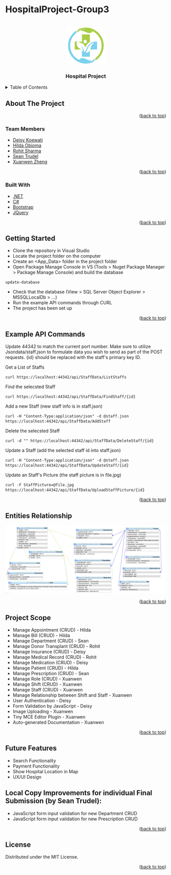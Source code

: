 # HospitalProject-Group3

<div id="top"></div>
<!-- PROJECT LOGO -->
<br />
<div align="center">
  <a href="https://github.com/Xuanwen1101/HospitalProject-Group3">
    <img src="images/logo.jpeg" alt="Logo" width="120" height="120">
  </a>

  <h3 align="center">Hospital Project</h3>
</div>



<!-- TABLE OF CONTENTS -->
<details>
  <summary>Table of Contents</summary>
  <ol>
    <li>
      <a href="#about-the-project">About The Project</a>
      <ul>
        <li><a href="#team-members">Team Members</a></li>
      </ul>
      <ul>
        <li><a href="#built-with">Built With</a></li>
      </ul>
    </li>
    <li>
      <a href="#getting-started">Getting Started</a>
    </li>
    <li><a href="#example-api-commands">Example API Commands</a></li>
    <li><a href="#entities-relationship">Entities Relationship</a></li>
    <li><a href="#project-scope">Project Scope</a></li>
    <li><a href="#future-features">Future Features</a></li>
    <li><a href="#license">License</a></li>

  </ol>
</details>


<!-- ABOUT THE PROJECT -->
## About The Project



<p align="right">(<a href="#top">back to top</a>)</p>



### Team Members

* [Deisy Koewati](https://github.com/Deisy25)
* [Hilda Obioma](https://github.com/hildaobi)
* [Rohit Sharma](https://github.com)
* [Sean Trudel](https://github.com/AvidMaker12)
* [Xuanwen Zheng](https://github.com/Xuanwen1101)

<p align="right">(<a href="#top">back to top</a>)</p>


### Built With

* [.NET](https://docs.microsoft.com/en-us/dotnet/)
* [C#](https://docs.microsoft.com/en-us/dotnet/csharp/)
* [Bootstrap](https://getbootstrap.com)
* [JQuery](https://jquery.com)

<p align="right">(<a href="#top">back to top</a>)</p>



<!-- GETTING STARTED -->
## Getting Started

- Clone the repository in Visual Studio
- Locate the project folder on the computer
- Create an <App_Data> folder in the project folder
- Open Package Manage Console in VS (Tools > Nuget Package Manager > Package Manage Console) and build the database
```
update-database
```
- Check that the database (View > SQL Server Object Explorer > MSSQLLocalDb > ...)
- Run the example API commands through CURL
- The project has been set up


<p align="right">(<a href="#top">back to top</a>)</p>



<!-- API EXAMPLES -->
## Example API Commands

Update 44342 to match the current port number.
Make sure to utilize Jsondata/staff.json to formulate data you wish to send as part of the POST requests. 
{id} should be replaced with the staff's primary key ID. 

Get a List of Staffs
```
curl https://localhost:44342/api/StaffData/ListStaffs
```

Find the selecsted Staff
```
curl https://localhost:44342/api/StaffData/FindStaff/{id}
```

Add a new Staff (new staff info is in staff.json)
```
curl -H "Content-Type:application/json" -d @staff.json https://localhost:44342/api/StaffData/AddStaff
```

Delete the selecsted Staff
```
curl -d "" https://localhost:44342/api/StaffData/DeleteStaff/{id}
```

Update a Staff (add the selected staff id into staff.json)
```
curl -H "Content-Type:application/json" -d @staff.json  https://localhost:44342/api/StaffData/UpdateStaff/{id}
```

Update an Staff's Picture (the staff picture is in file.jpg) 
```
curl -F StaffPicture=@file.jpg https://localhost:44342/api/StaffData/UploadStaffPicture/{id}
```


<p align="right">(<a href="#top">back to top</a>)</p>



<!-- Entities Relationship -->
## Entities Relationship


![Entyties Relationship](images/ER.PNG)

<p align="right">(<a href="#top">back to top</a>)</p>



<!-- Project Scope -->
## Project Scope
- Manage Appointment (CRUD) - Hilda
- Manage Bill (CRUD) - Hilda
- Manage Department (CRUD) - Sean
- Manage Donor Transplant (CRUD) - Rohit
- Manage Insurance (CRUD) - Deisy
- Manage Medical Record (CRUD) - Rohit
- Manage Medication (CRUD) - Deisy
- Manage Patient (CRUD) - Hilda
- Manage Prescription (CRUD) - Sean
- Manage Role (CRUD) - Xuanwen
- Manage Shift (CRUD) - Xuanwen
- Manage Staff (CRUD) - Xuanwen
- Manage Relationship between Shift and Staff - Xuanwen
- User Authentication - Deisy
- Form Validation by JavaScript - Deisy
- Image Uploading - Xuanwen
- Tiny MCE Editor Plugin - Xuanwen
- Auto-generated Documentation - Xuanwen


<p align="right">(<a href="#top">back to top</a>)</p>



<!-- Future Features & Improvements -->
## Future Features
- Search Functionality
- Payment Functionality
- Show Hospital Location in Map
- UX/UI Design

<!-- Local Copy Improvements for individual Final Submission: -->
## Local Copy Improvements for individual Final Submission (by Sean Trudel):
- JavaScript form input validation for new Department CRUD
- JavaScript form input validation for new Prescription CRUD


<p align="right">(<a href="#top">back to top</a>)</p>



<!-- LICENSE -->
## License

Distributed under the MIT License.

<p align="right">(<a href="#top">back to top</a>)</p>




